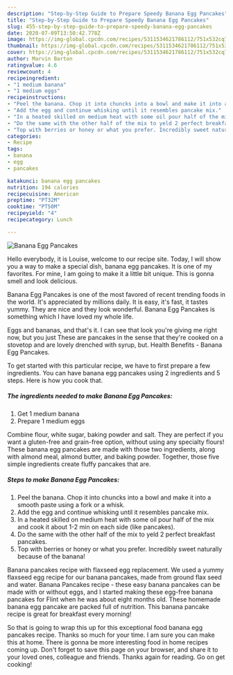 ```yaml
---
description: "Step-by-Step Guide to Prepare Speedy Banana Egg Pancakes"
title: "Step-by-Step Guide to Prepare Speedy Banana Egg Pancakes"
slug: 455-step-by-step-guide-to-prepare-speedy-banana-egg-pancakes
date: 2020-07-09T13:50:42.778Z
image: https://img-global.cpcdn.com/recipes/5311534621786112/751x532cq70/banana-egg-pancakes-recipe-main-photo.jpg
thumbnail: https://img-global.cpcdn.com/recipes/5311534621786112/751x532cq70/banana-egg-pancakes-recipe-main-photo.jpg
cover: https://img-global.cpcdn.com/recipes/5311534621786112/751x532cq70/banana-egg-pancakes-recipe-main-photo.jpg
author: Marvin Barton
ratingvalue: 4.6
reviewcount: 4
recipeingredient:
- "1 medium banana"
- "1 medium eggs"
recipeinstructions:
- "Peel the banana. Chop it into chuncks into a bowl and make it into a smooth paste using a fork or a whisk."
- "Add the egg and continue whisking until it resembles pancake mix."
- "In a heated skilled on medium heat with some oil pour half of the mix and cook it about 1-2 min on each side (like pancakes)."
- "Do the same with the other half of the mix to yeld 2 perfect breakfast pancakes."
- "Top with berries or honey or what you prefer. Incredibly sweet naturally because of the banana!"
categories:
- Recipe
tags:
- banana
- egg
- pancakes

katakunci: banana egg pancakes 
nutrition: 194 calories
recipecuisine: American
preptime: "PT32M"
cooktime: "PT50M"
recipeyield: "4"
recipecategory: Lunch

---
```



![Banana Egg Pancakes](https://img-global.cpcdn.com/recipes/5311534621786112/751x532cq70/banana-egg-pancakes-recipe-main-photo.jpg)

Hello everybody, it is Louise, welcome to our recipe site. Today, I will show you a way to make a special dish, banana egg pancakes. It is one of my favorites. For mine, I am going to make it a little bit unique. This is gonna smell and look delicious.

Banana Egg Pancakes is one of the most favored of recent trending foods in the world. It's appreciated by millions daily. It is easy, it's fast, it tastes yummy. They are nice and they look wonderful. Banana Egg Pancakes is something which I have loved my whole life.

Eggs and bananas, and that&#39;s it. I can see that look you&#39;re giving me right now, but you just These are pancakes in the sense that they&#39;re cooked on a stovetop and are lovely drenched with syrup, but. Health Benefits - Banana Egg Pancakes.


To get started with this particular recipe, we have to first prepare a few ingredients. You can have banana egg pancakes using 2 ingredients and 5 steps. Here is how you cook that.

##### The ingredients needed to make Banana Egg Pancakes:

1. Get 1 medium banana
1. Prepare 1 medium eggs


Combine flour, white sugar, baking powder and salt. They are perfect if you want a gluten-free and grain-free option, without using any specialty flours! These banana egg pancakes are made with those two ingredients, along with almond meal, almond butter, and baking powder. Together, those five simple ingredients create fluffy pancakes that are. 

##### Steps to make Banana Egg Pancakes:

1. Peel the banana. Chop it into chuncks into a bowl and make it into a smooth paste using a fork or a whisk.
1. Add the egg and continue whisking until it resembles pancake mix.
1. In a heated skilled on medium heat with some oil pour half of the mix and cook it about 1-2 min on each side (like pancakes).
1. Do the same with the other half of the mix to yeld 2 perfect breakfast pancakes.
1. Top with berries or honey or what you prefer. Incredibly sweet naturally because of the banana!


Banana pancakes recipe with flaxseed egg replacement. We used a yummy flaxseed egg recipe for our banana pancakes, made from ground flax seed and water. Banana Pancakes recipe - these easy banana pancakes can be made with or without eggs, and I started making these egg-free banana pancakes for Flint when he was about eight months old. These homemade banana egg pancake are packed full of nutrition. This banana pancake recipe is great for breakfast every morning! 

So that is going to wrap this up for this exceptional food banana egg pancakes recipe. Thanks so much for your time. I am sure you can make this at home. There is gonna be more interesting food in home recipes coming up. Don't forget to save this page on your browser, and share it to your loved ones, colleague and friends. Thanks again for reading. Go on get cooking!
